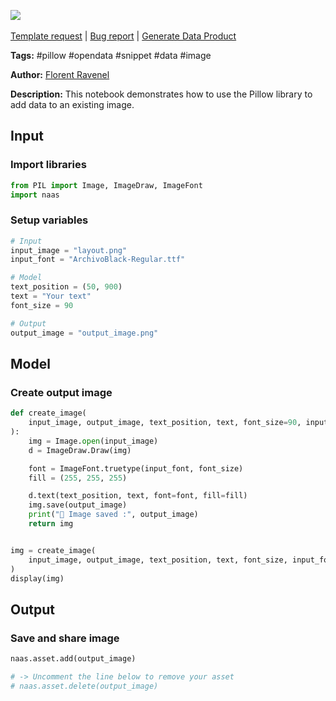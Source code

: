 <a href="https://app.naas.ai/user-redirect/naas/downloader?url=https://raw.githubusercontent.com/jupyter-naas/awesome-notebooks/master/Pillow/Pillow_Add_data_to_image.ipynb" target="_parent"><img src="https://naasai-public.s3.eu-west-3.amazonaws.com/open_in_naas.svg"/></a><br><br><a href="https://github.com/jupyter-naas/awesome-notebooks/issues/new?assignees=&labels=&template=template-request.md&title=Tool+-+Action+of+the+notebook+">Template request</a> | <a href="https://github.com/jupyter-naas/awesome-notebooks/issues/new?assignees=&labels=bug&template=bug_report.md&title=Pillow+-+Add+data+to+image:+Error+short+description">Bug report</a> | <a href="https://app.naas.ai/user-redirect/naas/downloader?url=https://raw.githubusercontent.com/jupyter-naas/awesome-notebooks/master/Naas/Naas_Start_data_product.ipynb" target="_parent">Generate Data Product</a>

**Tags:** #pillow #opendata #snippet #data #image

**Author:** [Florent Ravenel](https://www.linkedin.com/in/florent-ravenel/)

**Description:** This notebook demonstrates how to use the Pillow library to add data to an existing image.

## Input

### Import libraries


```python
from PIL import Image, ImageDraw, ImageFont
import naas
```

### Setup variables


```python
# Input
input_image = "layout.png"
input_font = "ArchivoBlack-Regular.ttf"

# Model
text_position = (50, 900)
text = "Your text"
font_size = 90

# Output
output_image = "output_image.png"
```

## Model

### Create output image


```python
def create_image(
    input_image, output_image, text_position, text, font_size=90, input_font=None
):
    img = Image.open(input_image)
    d = ImageDraw.Draw(img)

    font = ImageFont.truetype(input_font, font_size)
    fill = (255, 255, 255)

    d.text(text_position, text, font=font, fill=fill)
    img.save(output_image)
    print("💾 Image saved :", output_image)
    return img


img = create_image(
    input_image, output_image, text_position, text, font_size, input_font
)
display(img)
```

## Output

### Save and share image


```python
naas.asset.add(output_image)

# -> Uncomment the line below to remove your asset
# naas.asset.delete(output_image)
```
